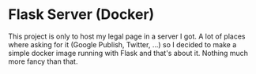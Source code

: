 # Flask Server (Docker)
This project is only to host my legal page in a server I got. A lot of places where
asking for it (Google Publish, Twitter, ...) so I decided to make a simple docker image running
with Flask and that's about it. Nothing much more fancy than that.